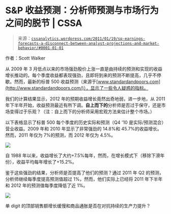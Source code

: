 <!--yml

类别：未分类

日期：2024-05-12 18:13:44

-->

# S&P 收益预测：分析师预测与市场行为之间的脱节 | CSSA

> 来源：[`cssanalytics.wordpress.com/2011/01/19/sp-earnings-forecasts-a-disconnect-between-analyst-projections-and-market-behavior/#0001-01-01`](https://cssanalytics.wordpress.com/2011/01/19/sp-earnings-forecasts-a-disconnect-between-analyst-projections-and-market-behavior/#0001-01-01)

作者：Scott Walker

从 2009 年 3 月低点以来的市场强劲股价上涨一直是由持续的预测和实现的收益增长推动的。每个季度收益都表现强劲，且即将到来的预测不断提高，几乎不停歇。然而，最新的标普 500 收益预测（来源于[www.standardandpoors.com](http://www.standardandpoors.com/)），显示了一些令人疑惑的指标。

我们的计算结果显示，2012 年的预期收益增长竟然出奇地弱，进一步地，从 2011 年下半年开始，收益预测最近有所下调。**自上而下的**分析师是否过于保守，还是市场变得过于乐观？（注：自上而下的分析师采用宏观方法来估计整个市场。）

以下表格显示了标普 500 每个季度的历史实际和预测（Q4 '10 是实际/预测混合）营业收益。2009 年和 2010 年显示了非常强劲的 14.8%和 45.7%的收益增长。然而，2011 年仅为 7%的预测，而 2012 年仅为 4.5%。

![](https://cssanalytics.files.wordpress.com/2011/01/sp-table1.jpg)

自 1988 年以来，收益增长了大约+7.5%每年，然而，在增长模式下（移除下滑年份），收益平均每年增长了+15.2%。

鉴于这些强劲的结果，分析师是否提高了他们的预测？通过 2011 年 Q2 的预测，分析师继续每季度提高预测值超过 1%，然而，他们实际上已经将 2011 年下半年和 2012 年的预测值每季度降低了近 1%。

![](https://cssanalytics.files.wordpress.com/2011/01/sp-table-2.jpg)

单 digit 的顶部销售额增长缓慢和商品通胀是否在对抗持续的生产力提升？
